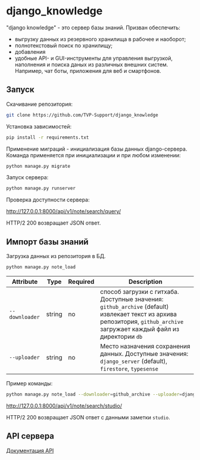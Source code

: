 # django_knowledge

"django knowledge" - это сервер базы знаний. Призван обеспечить:

- выгрузку данных из резервного хранилища в рабочее и наоборот;
- полнотекстовый поиск по хранилищу;
- добавления
- удобные API- и GUI-инструменты для управления выгрузкой, наполнения и поиска даных из различных внешних систем. Например, чат боты, приложения для веб и смартфонов.

## Запуск

Скачивание репозитория:

```sh
git clone https://github.com/TVP-Support/django_knowledge
```

Установка зависимостей:

```sh
pip install -r requirements.txt
```

Применение миграций - инициализация базы данных django-сервера. Команда применяется при инициализации и при любом изменении:

```sh
python manage.py migrate
```

Запуск сервера:

```sh
python manage.py runserver
```

Проверка доступности сервера:

<http://127.0.0.1:8000/api/v1/note/search/query/>

HTTP/2 200 возвращает JSON ответ.

## Импорт базы знаний

Загрузка данных из  репозитория в БД.

```sh
python manage.py note_load
```

| Attribute      | Type   | Required | Description                                                                                                                                                                |
| -------------- | ------ | -------- | -------------------------------------------------------------------------------------------------------------------------------------------------------------------------- |
| `--downloader` | string | no       | способ загрузки с гитхаба. Доступные значения: `github_archive` (default) извлекает текст из архива репозитория, `github_archive` загружает каждый файл из директории `db` |
| `--uploader`   | string | no       | Место назначения сохранения данных. Доступные значения: `django_server` (default), `firestore`, `typesense`                                                                |

Пример команды:

```sh
python manage.py note_load --downloader=github_archive --uploader=django_server
```

<http://127.0.0.1:8000/api/v1/note/search/studio/>

HTTP/2 200 возвращает JSON ответ с данными заметки `studio`.

## API сервера

[Документация API](https://github.com/TVP-Support/django_knowledge/wiki)
